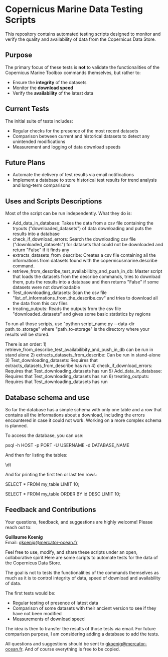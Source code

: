 # Copernicus Marine Data Testing Scripts

This repository contains automated testing scripts designed to monitor and verify the quality and availability of data from the Copernicus Data Store.

## Purpose

The primary focus of these tests is **not** to validate the functionalities of the Copernicus Marine Toolbox commands themselves, but rather to:

- Ensure the **integrity** of the datasets  
- Monitor the **download speed**  
- Verify the **availability** of the latest data

## Current Tests

The initial suite of tests includes:

- Regular checks for the presence of the most recent datasets  
- Comparison between current and historical datasets to detect any unintended modifications  
- Measurement and logging of data download speeds  

## Future Plans

- Automate the delivery of test results via email notifications  
- Implement a database to store historical test results for trend analysis and long-term comparisons

## Uses and Scripts Descriptions

Most of the script can be run independently. What they do is:

- Add_data_in_database: Takes the data from a csv file containing the tryouts ("downloaded_datasets") of data downloading and puts the results into a database
- check_if_download_errors: Search the downloading csv file ("downloaded_datasets") for datasets that could not be downloaded and return "False" if it finds any
- extracts_datasets_from_describe: Creates a csv file containing all the informations from datasets found with the copernicusmarine.describe command.
- retrieve_from_describe_test_availabilibity_and_push_in_db: Master script that loads the datasets from the describe commands, tries to download them, puts the results into a database and then returns "False" if some datasets were not downloadable
- Test_downloading_datasets: Scan the csv file "list_of_informations_from_the_describe.csv" and tries to download all the data from this csv files
- treating_outputs: Reads the outputs from the csv file "downloaded_datasets" and gives some basic statistics by regions

To run all those scripts, use "python script_name.py --data-dir path_to_storage" where "path_to-storage" is the directory where your results will be stored.

There is an order: 1) retrieve_from_describe_test_availabilibity_and_push_in_db can be run in stand alone
                   2) extracts_datasets_from_describe: Can be run in stand-alone
                   3) Test_downloading_datasets: Requires that extracts_datasets_from_describe has run
                   4) check_if_download_errors: Requires that Test_downloading_datasets has run
                   5) Add_data_in_database: Requires that Test_downloading_datasets has run
                   6) treating_outputs: Requires that Test_downloading_datasets has run

## Database schema and use

So far the database has a simple schema with only one table and a row that contains all the informations about a download, including the errors encountered in case it could not work. Working on a more complex schema is planned.

To access the database, you can use:

psql -h HOST -p PORT -U USERNAME -d DATABASE_NAME

And then for listing the tables:

\dt

And for printing the first ten or last ten rows:

SELECT * FROM my_table LIMIT 10;

SELECT * FROM my_table ORDER BY id DESC LIMIT 10;

## Feedback and Contributions

Your questions, feedback, and suggestions are highly welcome! Please reach out to:

**Guillaume Koenig**  
Email: [gkoenig@mercator-ocean.fr](mailto:gkoenig@mercator-ocean.fr)

Feel free to use, modify, and share these scripts under an open, collaborative spirit.Here are some scripts to automate tests for the data of the Copernicus Data Store.

The goal is not to tests the functionalities of the commands themselves as much as it is to control integrity of data, speed of download and availability of data.

The first tests would be:

- Regular testing of presence of latest data
- Comparison of some datasets with their ancient version to see if they have not been modified
- Measurements of download speed

The idea is then to transfer the results of those tests via email. For future comparison purpose, I am considering adding a database to add the tests.

All questions and suggestions should be sent to gkoenig@mercator-ocean.fr. And of course everything is free to be copied.
